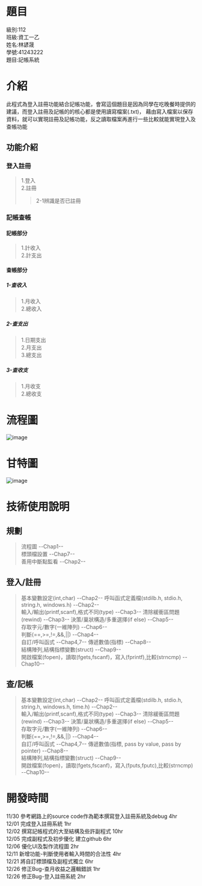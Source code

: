 # **題目**
級別:112  
班級:資工一乙  
姓名:林諺晟  
學號:41243222  
題目:記帳系統

# **介紹**
此程式為登入註冊功能結合記帳功能，會寫這個題目是因為同學在吃晚餐時提供的建議，而登入註冊及記帳的的核心都是使用讀寫檔案(.txt)，  藉由寫入檔案以保存資料，就可以實現註冊及記帳功能，反之讀取檔案再進行一些比較就能實現登入及查帳功能
## **功能介紹**
### **登入註冊**
>1.登入  
>2.註冊
>>2-1辨識是否已註冊
### **記帳查帳**
#### 記帳部分
>1.計收入  
>2.計支出
#### 查帳部分
##### 1-查收入 
>1.月收入  
>2.總收入
##### 2-查支出
>1.日期支出  
>2.月支出  
>3.總支出
##### 3-查收支
>1.月收支  
>2.總收支
# **流程圖**
![image](https://mermaid.ink/img/pako:eNp1VVtPE0EU_iuT5RVIBHzpg8lCuZSb3G_TPmzoKkQLpJYHs0vSBpDKxWDSANqVpgR0xWgTjbpSiD_G7u1fOHPObjtQffvmfN85Z85lZzVpcTWpShHpcVpZWyJT0fgKITL1j_bsD3sJ0tb2gHRr7puqvX3xJ5vzzKr9YneDa7qB0--1E2R10kMRJQS6o52gj06iFJFIt7QTv3jGkumkl7rfD513JaB7gO7T7Py5c_SzdvPbLZhedhsSR4GTQ9I5qdiH7zG0n3sFErkPw9ufT2zD1Aeov1_xLs89c9fJVSDBbQHpD67u5A_t3ZKoqFkHoegfYTCR3B-UJrjL_dg7jgcaEK0xzc9-ZelqVtXPWfbRF7h1rN5RzzyxrW86GaSIEgLNOuqULoAeoohEuhO8ncIPGMkwrR9EURfECEUjtH4QRfdB5H08Y5RbZAMcpeJZlLbgEuxc6eShOMZBoMeod23x5h5fOEaJbZFfPrXzfJ38ndd--QCkYyAdp3blE5deFpxyHohxHPeAhoN2f127V_sYEGeN3dUZrQ-KBibWY9wwBOcJLbgF1MCvcLoHASbqbQ_Kg2vqZPLWtROCtCOUYiE6mQqkeBalnaHUfbvlGPla9ca1bpxCBXo1HWYAQnTrCt3sbdPfNEOHGeqXK-75lWgV3djI7OJpfat0EhNIcUjcPAnm2SAkVukWLf_YEALPYu84nAI4F-ix1Cb9XEM_DXA-jH-7eBDPN8QzABf-V998MGPjZdiKCcHsbpVDMxS80Ig7jBvI4Qjen8NR3CmZNq8Efrzy3Z0w8mzrWRKdyN3NUwv19cWAOgN9D2VviG9k0Qv1-PzJ0ebmcCfU4Bso9waaOyy-glCu3BtifpJapZSaTinLSfaoa9wSlzJLakqNSxEGk0r6SVyKr2wwnbKeWZ18vrIoRTLpdbVVWl9LKhk1uqywf0FKijxSnj5jVjW5nFlNj-BfAn4WG38BQvLjZg?type=png)  

# **甘特圖**
![image](https://img.onl/UnSmdy)
# **技術使用說明**
## 規劃
>流程圖 --Chap1--  
>標頭檔設置 --Chap7--  
>善用中斷點監看 --Chap2--  

## 登入/註冊
>基本變數設定(int,char) --Chap2--
>呼叫函式定義檔(stdilb.h, stdio.h, string.h, windows.h) --Chap2--  
>輸入/輸出(printf,scanf),格式不同(type) --Chap3--
>清除緩衝區問題(rewind) --Chap3--
>決策/巢狀構造/多重選擇(if else) --Chap5--  
>存取字元/數字(一維陣列) --Chap6--  
>判斷(==,>=,!=,&&,||) --Chap4--  
>自訂/呼叫函式 --Chap4,7--
>傳遞數值(指標) --Chap8--  
結構陣列,結構指標變數(struct) --Chap9--  
>開啟檔案(fopen)，讀取(fgets,fscanf)，寫入(fprintf),比較(strncmp) --Chap10--  
## 查/記帳
>基本變數設定(int,char) --Chap2--
>呼叫函式定義檔(stdilb.h, stdio.h, string.h, windows.h, time.h) --Chap2--  
>輸入/輸出(printf,scanf),格式不同(type) --Chap3--
>清除緩衝區問題(rewind) --Chap3--
>決策/巢狀構造/多重選擇(if else) --Chap5--  
>存取字元/數字(一維陣列) --Chap6--  
>判斷(==,>=,!=,&&,||) --Chap4--  
>自訂/呼叫函式 --Chap4,7--
>傳遞數值(指標, pass by value, pass by pointer) --Chap8--  
結構陣列,結構指標變數(struct) --Chap9--  
>開啟檔案(fopen)，讀取(fgets,fscanf)，寫入(fputs,fputc),比較(strncmp) --Chap10--  
# **開發時間**
11/30 參考網路上的source code作為範本撰寫登入註冊系統及debug 4hr  
12/01 完成登入註冊系統 1hr  
12/02 撰寫記帳程式的大至結構及些許副程式 10hr  
12/05 完成副程式及初步優化 建立github 6hr  
12/06 優化UI及製作流程圖 2hr  
12/11 新增功能-判斷使用者輸入時間的合法性 4hr  
12/21 將自訂標頭檔及副程式獨立 6hr  
12/26 修正Bug-查月收益之邏輯錯誤 1hr  
12/26 修正Bug-登入註冊系統 2hr  
